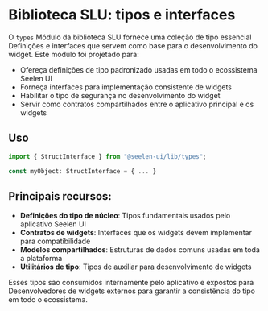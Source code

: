 # **Biblioteca SLU: tipos e interfaces**

O `types` Módulo da biblioteca SLU fornece uma coleção de tipo essencial
Definições e interfaces que servem como base para o desenvolvimento do widget.
Este módulo foi projetado para:

- Ofereça definições de tipo padronizado usadas em todo o ecossistema Seelen UI
- Forneça interfaces para implementação consistente de widgets
- Habilitar o tipo de segurança no desenvolvimento do widget
- Servir como contratos compartilhados entre o aplicativo principal e os widgets

## **Uso**

```ts
import { StructInterface } from "@seelen-ui/lib/types";

const myObject: StructInterface = { ... }
```

## **Principais recursos:**

- **Definições do tipo de núcleo**: Tipos fundamentais usados ​​pelo aplicativo
  Seelen UI
- **Contratos de widgets**: Interfaces que os widgets devem implementar para
  compatibilidade
- **Modelos compartilhados**: Estruturas de dados comuns usadas em toda a
  plataforma
- **Utilitários de tipo**: Tipos de auxiliar para desenvolvimento de widgets

Esses tipos são consumidos internamente pelo aplicativo e expostos para
Desenvolvedores de widgets externos para garantir a consistência do tipo em todo
o ecossistema.
